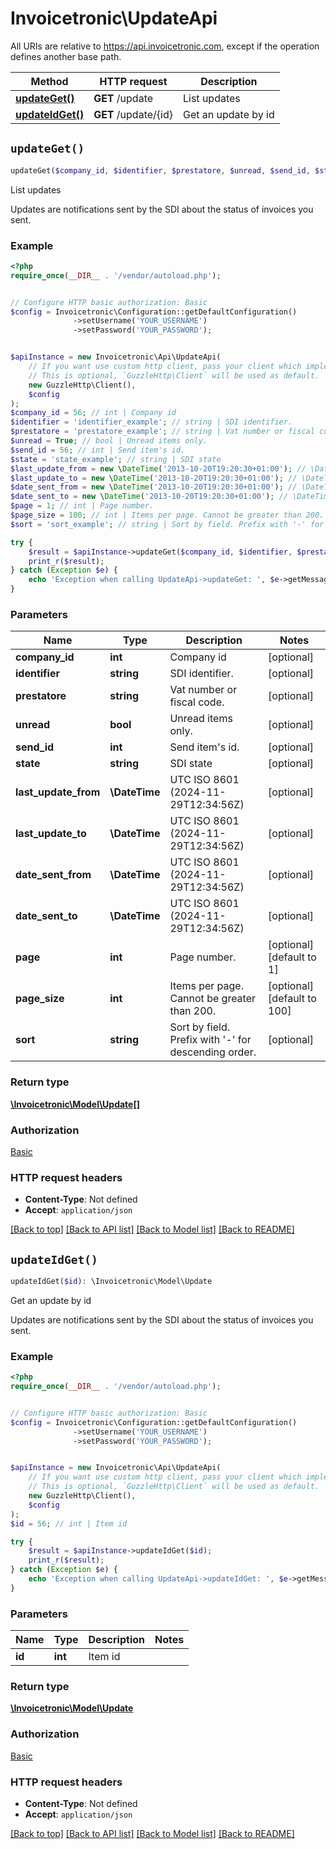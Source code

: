 # Invoicetronic\UpdateApi

All URIs are relative to https://api.invoicetronic.com, except if the operation defines another base path.

| Method | HTTP request | Description |
| ------------- | ------------- | ------------- |
| [**updateGet()**](UpdateApi.md#updateGet) | **GET** /update | List updates |
| [**updateIdGet()**](UpdateApi.md#updateIdGet) | **GET** /update/{id} | Get an update by id |


## `updateGet()`

```php
updateGet($company_id, $identifier, $prestatore, $unread, $send_id, $state, $last_update_from, $last_update_to, $date_sent_from, $date_sent_to, $page, $page_size, $sort): \Invoicetronic\Model\Update[]
```

List updates

Updates are notifications sent by the SDI about the status of invoices you sent.

### Example

```php
<?php
require_once(__DIR__ . '/vendor/autoload.php');


// Configure HTTP basic authorization: Basic
$config = Invoicetronic\Configuration::getDefaultConfiguration()
              ->setUsername('YOUR_USERNAME')
              ->setPassword('YOUR_PASSWORD');


$apiInstance = new Invoicetronic\Api\UpdateApi(
    // If you want use custom http client, pass your client which implements `GuzzleHttp\ClientInterface`.
    // This is optional, `GuzzleHttp\Client` will be used as default.
    new GuzzleHttp\Client(),
    $config
);
$company_id = 56; // int | Company id
$identifier = 'identifier_example'; // string | SDI identifier.
$prestatore = 'prestatore_example'; // string | Vat number or fiscal code.
$unread = True; // bool | Unread items only.
$send_id = 56; // int | Send item's id.
$state = 'state_example'; // string | SDI state
$last_update_from = new \DateTime('2013-10-20T19:20:30+01:00'); // \DateTime | UTC ISO 8601 (2024-11-29T12:34:56Z)
$last_update_to = new \DateTime('2013-10-20T19:20:30+01:00'); // \DateTime | UTC ISO 8601 (2024-11-29T12:34:56Z)
$date_sent_from = new \DateTime('2013-10-20T19:20:30+01:00'); // \DateTime | UTC ISO 8601 (2024-11-29T12:34:56Z)
$date_sent_to = new \DateTime('2013-10-20T19:20:30+01:00'); // \DateTime | UTC ISO 8601 (2024-11-29T12:34:56Z)
$page = 1; // int | Page number.
$page_size = 100; // int | Items per page. Cannot be greater than 200.
$sort = 'sort_example'; // string | Sort by field. Prefix with '-' for descending order.

try {
    $result = $apiInstance->updateGet($company_id, $identifier, $prestatore, $unread, $send_id, $state, $last_update_from, $last_update_to, $date_sent_from, $date_sent_to, $page, $page_size, $sort);
    print_r($result);
} catch (Exception $e) {
    echo 'Exception when calling UpdateApi->updateGet: ', $e->getMessage(), PHP_EOL;
}
```

### Parameters

| Name | Type | Description  | Notes |
| ------------- | ------------- | ------------- | ------------- |
| **company_id** | **int**| Company id | [optional] |
| **identifier** | **string**| SDI identifier. | [optional] |
| **prestatore** | **string**| Vat number or fiscal code. | [optional] |
| **unread** | **bool**| Unread items only. | [optional] |
| **send_id** | **int**| Send item&#39;s id. | [optional] |
| **state** | **string**| SDI state | [optional] |
| **last_update_from** | **\DateTime**| UTC ISO 8601 (2024-11-29T12:34:56Z) | [optional] |
| **last_update_to** | **\DateTime**| UTC ISO 8601 (2024-11-29T12:34:56Z) | [optional] |
| **date_sent_from** | **\DateTime**| UTC ISO 8601 (2024-11-29T12:34:56Z) | [optional] |
| **date_sent_to** | **\DateTime**| UTC ISO 8601 (2024-11-29T12:34:56Z) | [optional] |
| **page** | **int**| Page number. | [optional] [default to 1] |
| **page_size** | **int**| Items per page. Cannot be greater than 200. | [optional] [default to 100] |
| **sort** | **string**| Sort by field. Prefix with &#39;-&#39; for descending order. | [optional] |

### Return type

[**\Invoicetronic\Model\Update[]**](../Model/Update.md)

### Authorization

[Basic](../../README.md#Basic)

### HTTP request headers

- **Content-Type**: Not defined
- **Accept**: `application/json`

[[Back to top]](#) [[Back to API list]](../../README.md#endpoints)
[[Back to Model list]](../../README.md#models)
[[Back to README]](../../README.md)

## `updateIdGet()`

```php
updateIdGet($id): \Invoicetronic\Model\Update
```

Get an update by id

Updates are notifications sent by the SDI about the status of invoices you sent.

### Example

```php
<?php
require_once(__DIR__ . '/vendor/autoload.php');


// Configure HTTP basic authorization: Basic
$config = Invoicetronic\Configuration::getDefaultConfiguration()
              ->setUsername('YOUR_USERNAME')
              ->setPassword('YOUR_PASSWORD');


$apiInstance = new Invoicetronic\Api\UpdateApi(
    // If you want use custom http client, pass your client which implements `GuzzleHttp\ClientInterface`.
    // This is optional, `GuzzleHttp\Client` will be used as default.
    new GuzzleHttp\Client(),
    $config
);
$id = 56; // int | Item id

try {
    $result = $apiInstance->updateIdGet($id);
    print_r($result);
} catch (Exception $e) {
    echo 'Exception when calling UpdateApi->updateIdGet: ', $e->getMessage(), PHP_EOL;
}
```

### Parameters

| Name | Type | Description  | Notes |
| ------------- | ------------- | ------------- | ------------- |
| **id** | **int**| Item id | |

### Return type

[**\Invoicetronic\Model\Update**](../Model/Update.md)

### Authorization

[Basic](../../README.md#Basic)

### HTTP request headers

- **Content-Type**: Not defined
- **Accept**: `application/json`

[[Back to top]](#) [[Back to API list]](../../README.md#endpoints)
[[Back to Model list]](../../README.md#models)
[[Back to README]](../../README.md)
